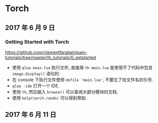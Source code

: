 # Torch

## 2017 年 6 月 9 日

### Getting Started with Torch 

https://github.com/clementfarabet/ipam-tutorials/tree/master/th_tutorials/0_getstarted

+ 使用 `qlua main.lua` 执行文件, 直接用 `th main.lua` 是使用不了代码中包含 `image.display()` 语句的.
+ 在 console 下执行文件使用 `dofile 'main.lua'`, 不要忘了给文件名的引号.
+ `qlua -ide` 打开一个 IDE.
+ 使用 `th`, 然后输入 `browse()` 可以查阅大部分模块的文档.
+ 使用 `help(torch.randn)` 可以得到帮助.



## 2017 年 6 月 11 日

